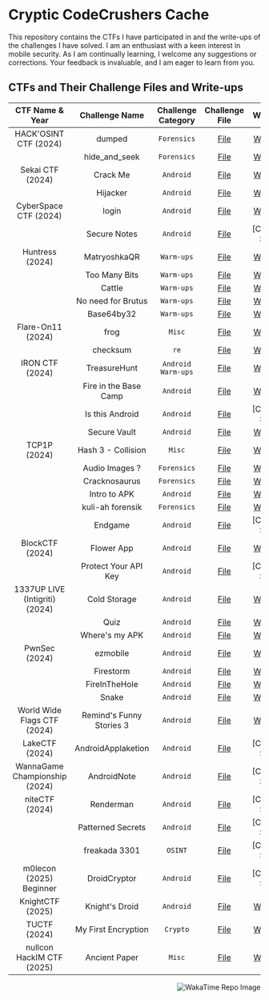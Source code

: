 # Cryptic CodeCrushers Cache

This repository contains the CTFs I have participated in and the write-ups of the challenges I have solved. I am an enthusiast with a keen interest in mobile security. As I am continually learning, I welcome any suggestions or corrections. Your feedback is invaluable, and I am eager to learn from you.

## CTFs and Their Challenge Files and Write-ups
| CTF Name & Year | Challenge Name | Challenge Category | Challenge File | Write-up |
|:--------:|:---------------:|:------------------:|:--------------:|:-------:|
| HACK'OSINT CTF (2024) | dumped | `Forensics` | [File](HACK%27OSINT%20CTF%20-%20IITK%20%282024%29%2Fdumped%2FFiles%2Fdump.bin.zip) | [Write-up](HACK%27OSINT%20CTF%20-%20IITK%20%282024%29%2Fdumped%2FWrite-Up.md) |
|| hide_and_seek | `Forensics` | [File](HACK%27OSINT%20CTF%20-%20IITK%20%282024%29%2Fhide_and_seek%2FFiles%2Fmystery.zip) | [Write-up](HACK%27OSINT%20CTF%20-%20IITK%20%282024%29%2Fhide_and_seek%2FWrite-Up.md) |
| Sekai CTF (2024) | Crack Me | `Android` | [File](SekaiCTF%20%282024%29%2FCrack%20Me%2FFiles%2FCrackMe.apk) | [Write-up](SekaiCTF%20%282024%29%2FCrack%20Me%2FWrite-Up.md) |
|| Hijacker | `Android` | [File](SekaiCTF%20%282024%29/Hijacker/Files/secure_app.apk) | [Write-up](SekaiCTF%20%282024%29/Hijacker/Write-Up.md) |
| CyberSpace CTF (2024) | login | `Android` | [File](CyberSpace%20CTF%20%282024%29%2Flogin%2FFiles%2Flogin.apk) | [Write-up](CyberSpace%20CTF%20%282024%29%2Flogin%2FWrite-Up.md) |
|| Secure Notes | `Android` | [File](CyberSpace%20CTF%20%282024%29%2FSecure%20Notes%2FFiles%2Fsecurenotes.apk) | [Coming-Soon] |
| Huntress (2024) | MatryoshkaQR | `Warm-ups` | [File](Huntress%20%282024%29%2FMatryoshkaQR%2FFiles%2Fqrcode.png) | [Write-up](Huntress%20%282024%29%2FMatryoshkaQR/Write-Up.md) |
|| Too Many Bits | `Warm-ups` | [File](Huntress%20%282024%29%2FToo%20Many%20Bits/File.txt) | [Write-up](Huntress%20%282024%29%2FToo%20Many%20Bits/Write-Up.md) |
|| Cattle | `Warm-ups` | [File](Huntress%20%282024%29%2FCattle/Files/cattle) | [Write-up](Huntress%20%282024%29%2FCattle/Write-Up.md) |
|| No need for Brutus | `Warm-ups` | [File](Huntress%20%282024%29%2FNo%20need%20for%20Brutus/Files/No%20need%20for%20Brutus.txt) | [Write-up](Huntress%20%282024%29%2FNo%20need%20for%20Brutus/Write-Up.md) |
|| Base64by32 | `Warm-ups` | [File](Huntress%20%282024%29%2FBase64by32/Files/base64by32.txt) | [Write-up](Huntress%20%282024%29%2FBase64by32/Write-Up.md) |
| Flare-On11 (2024) | frog | `Misc` | [File](Flare-On11%20%282024%29%2Ffrog%2FFiles%2Ffrog.7z) | [Write-up](Flare-On11%20%282024%29%2Ffrog/Write-Up.md) |
|| checksum | `re` | [File](Flare-On11%20%282024%29%2Fchecksum%2FFiles%2Fchecksum.7z) | [Write-up](Flare-On11%20%282024%29%2Fchecksum/Write-Up.md) |
| IRON CTF (2024) | TreasureHunt | `Android` `Warm-ups` | [File](IRON%20CTF%20%282024%29%2FTreasureHunt%2FFiles%2FTreasureHunt.apk) | [Write-up](IRON%20CTF%20%282024%29%2FTreasureHunt/Write-Up.md) |
|| Fire in the Base Camp | `Android` | [File](IRON%20CTF%20%282024%29%2FFire%20in%20the%20Base%20Camp/Files/Fire_in_the_Base_Camp.apk) | [Write-up](IRON%20CTF%20%282024%29%2FFire%20in%20the%20Base%20Camp/Write-Up.md) |
|| Is this Android | `Android` | [File](IRON%20CTF%20%282024%29%2FIs%20this%20Android/Files/Calculator.apk) | [Coming-Soon] |
|| Secure Vault | `Android` | [File](IRON%20CTF%20%282024%29%2FSecure%20Vault/Files/secure_vault.apk) | [Write-up](IRON%20CTF%20%282024%29%2FSecure%20Vault/Write-Up.md) |
| TCP1P (2024) | Hash 3 - Collision | `Misc` | [File](TCP1P%20%282024%29%2FHash%203%20-%20Collision%2FFiles%2Fserver.py) | [Write-up](TCP1P%20%282024%29%2FHash%203%20-%20Collision/Write-Up.md) |
|| Audio Images ? | `Forensics` | [File](TCP1P%20%282024%29%2FAudio%20Images%20%3F%2FFiles%2Fextracted_at_0x27766.wav) | [Write-up](TCP1P%20%282024%29%2FAudio%20Images%20%3F%2FWrite-Up.md) |
|| Cracknosaurus | `Forensics` | [File](TCP1P%20%282024%29%2FCracknosaurus/Files/flag.zip) | [Write-up](TCP1P%20%282024%29%2FCracknosaurus/Write-Up.md) |
|| Intro to APK | `Android` | [File](TCP1P%20%282024%29%2FIntro%20to%20APK/Files/alex_app.apk) | [Write-up](TCP1P%20%282024%29%2FIntro%20to%20APK/Write-Up.md) |
|| kuli-ah forensik | `Forensics` | [File](TCP1P%20%282024%29%2Fkuli-ah%20forensik/Files/kobokanaeruluvluv.jpg) | [Write-up](TCP1P%20%282024%29%2Fkuli-ah%20forensik/Write-Up.md) |
|| Endgame | `Android` | [File](TCP1P%20%282024%29%2FEndgame/Files/app-release_signed.apk) | [Coming-Soon] |
| BlockCTF (2024) | Flower App | `Android` | [File](BlockCTF%20%282024%29%2FFlower%20App%2FFiles%2Fflowerapp.app) | [Write-up](BlockCTF%20%282024%29%2FFlower%20App%2FWrite-Up.md) |
|| Protect Your API Key | `Android` | [File](BlockCTF%20%282024%29%2FProtect%20Your%20API%20Key/Files/app.apk) | [Coming-Soon] |
| 1337UP LIVE (Intigriti) (2024) | Cold Storage | `Android` | [File](1337UP%20LIVE%20%28Intigriti%29%20%282024%29%2FCold%20Storage%2FFiles%2Fcryptovault.apk) | [Write-up](1337UP%20LIVE%20%28Intigriti%29%20%282024%29%2FCold%20Storage/Write-Up.md) |
|| Quiz | `Android` | [File](1337UP%20LIVE%20%28Intigriti%29%20%282024%29%2FQuiz/Files/quiz.apk) | [Write-up](1337UP%20LIVE%20%28Intigriti%29%20%282024%29%2FQuiz/Write-Up.md) |
|| Where's my APK | `Android` | [File](1337UP%20LIVE%20%28Intigriti%29%20%282024%29%2FWhere%27s%20my%20APK%3F%2FFiles%2Fapp-release.aab) | [Write-up](1337UP%20LIVE%20%28Intigriti%29%20%282024%29%2FWhere%27s%20my%20APK%3F/Write-Up.md) |
| PwnSec (2024) | ezmobile | `Android` | [File](PwnSec%20%282024%29%2Fezmobile%2FFiles%2Fezmobile.apk) | [Write-up](PwnSec%20%282024%29%2Fezmobile/Write-Up.md) |
|| Firestorm | `Android` | [File](PwnSec%20%282024%29%2FFirestorm%2FFiles%2FFireStorm.apk) | [Write-up](PwnSec%20%282024%29%2FFirestorm/Write-Up.md) |
|| FireInTheHole | `Android` | [File](PwnSec%20%282024%29%2FFireInTheHole/Files/FireInTheHole.apk) | [Write-up](PwnSec%20%282024%29%2FFireInTheHole/Write-Up.md) |
|| Snake | `Android` | [File](PwnSec%20%282024%29%2FSnake%2FFiles%2Fsnake.apk) | [Write-up](PwnSec%20%282024%29%2FSnake%2FWrite-Up.md) |
| World Wide Flags CTF (2024) | Remind's Funny Stories 3 | `Android` | [File](World%20Wide%20Flags%20%282024%29%2FRemind%27s%20Funny%20Stories%203%2FFiles%2Ftruyencuoiremind_wwf.apk) | [Write-up](World%20Wide%20Flags%20%282024%29%2FRemind%27s%20Funny%20Stories%203%2FWrite-Up.md) |
| LakeCTF (2024) | AndroidApplaketion | `Android` | [File](LakeCTF%20%282024%29%2FAndroidApplaketion%2FFiles%2FAndroidApplaketion.apk) | [Coming-Soon] |
| WannaGame Championship (2024) | AndroidNote | `Android` | [File](WannaGame%20Championship%20%282024%29%2FAndroid%20Note%2FFiles%2FAndroidNote.apk.zst) | [Coming-Soon] |
| niteCTF (2024) | Renderman | `Android` | [File](niteCTF%20%282024%29%2FRenderman%2FFiles%2Fhandout.zip) | [Coming-Soon] |
|| Patterned Secrets | `Android` | [File](niteCTF%20%282024%29%2FPatterned%20Secrets%2FFiles%2Fchall.avd.zip) | [Coming-Soon] |
|| freakada 3301 | `OSINT` | [File](niteCTF%20%282024%29%2Ffreakada%203301%2FFiles%2Ffreakada_3301_message.png) | [Coming-Soon] |
| m0lecon (2025) Beginner | DroidCryptor | `Android` | [File](m0lecon%20%282025%29%20Beginner%2FDroidCryptor%2FFiles%2Fapp-debug.apk) | [Coming-Soon] |
| KnightCTF (2025) | Knight's Droid | `Android` | [File](KnightCTF%20%282025%29%2Fknights_droid%2FFiles%2Fknights_droid.zip) | [Write-up](KnightCTF%20%282025%29%2FKnight%27s%20Droid%2FWrite-Up.md) |
| TUCTF (2024) | My First Encryption | `Crypto` | [File](TUCTF%20%282024%29%2FMy%20First%20Encryption%2FFiles%2Fflag.jpeg) | [Write-up](TUCTF%20%282024%29%2FMy%20First%20Encryption/Write-Up.md) |
| nullcon HackIM CTF (2025) | Ancient Paper | `Misc` | [File](nullcon%20HackIM%20CTF%20%282025%29%2FAncient%20Paper%2FFiles%2Fancient-paper.jpg) | [Write-up](nullcon%20HackIM%20CTF%20%282025%29%2FAncient%20Paper%2FWrite-Up.md) |

<p align="right">
  <img src="https://wakatime.com/badge/user/f5bf5341-405c-480f-bd76-40a5c1a8ada9/project/9c6a4655-eaeb-4796-a3d7-f09bba6390ef.svg" alt="WakaTime Repo Image" />
</p>